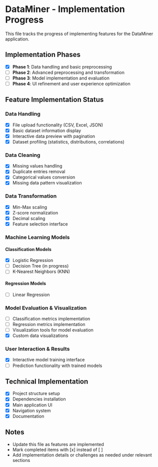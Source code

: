 # DataMiner - Implementation Progress

This file tracks the progress of implementing features for the DataMiner application.

## Implementation Phases
- [x] **Phase 1**: Data handling and basic preprocessing
- [ ] **Phase 2**: Advanced preprocessing and transformation
- [ ] **Phase 3**: Model implementation and evaluation
- [ ] **Phase 4**: UI refinement and user experience optimization

## Feature Implementation Status

### Data Handling
- [x] File upload functionality (CSV, Excel, JSON)
- [x] Basic dataset information display
- [x] Interactive data preview with pagination
- [x] Dataset profiling (statistics, distributions, correlations)

### Data Cleaning
- [x] Missing values handling
- [x] Duplicate entries removal
- [x] Categorical values conversion
- [x] Missing data pattern visualization

### Data Transformation
- [x] Min-Max scaling
- [x] Z-score normalization
- [x] Decimal scaling
- [x] Feature selection interface

### Machine Learning Models
#### Classification Models
- [x] Logistic Regression
- [ ] Decision Tree (in progress)
- [ ] K-Nearest Neighbors (KNN)

#### Regression Models
- [ ] Linear Regression

### Model Evaluation & Visualization
- [ ] Classification metrics implementation
- [ ] Regression metrics implementation
- [ ] Visualization tools for model evaluation
- [x] Custom data visualizations

### User Interaction & Results
- [x] Interactive model training interface
- [ ] Prediction functionality with trained models

## Technical Implementation
- [x] Project structure setup
- [x] Dependencies installation
- [x] Main application UI
- [x] Navigation system
- [x] Documentation

## Notes
- Update this file as features are implemented
- Mark completed items with [x] instead of [ ]
- Add implementation details or challenges as needed under relevant sections 